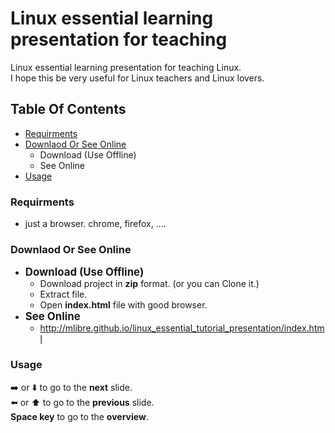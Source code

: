 # Linux essential learning presentation for teaching
Linux essential learning presentation for teaching Linux.  
I hope this be very useful for Linux teachers and Linux lovers.

## Table Of Contents
+ [Requirments](#requirments)
+ [Downlaod Or See Online](#downlaod-or-see-online)
	+ Download (Use Offline)
	+ See Online
+ [Usage](#usage)

### Requirments
+ just a browser. chrome, firefox, ....

### Downlaod Or See Online
+ <big>**Download (Use Offline)**</big>
	+ Download project in **zip** format. (or you can Clone it.)
	+ Extract file.
	+ Open **index.html** file with good browser.
+ <big>**See Online**</big>
	+ http://mlibre.github.io/linux_essential_tutorial_presentation/index.html

### Usage
:arrow_right: or :arrow_down: to go to the **next** slide.  
:arrow_left: or :arrow_up: to go to the **previous** slide.  
**Space key** to go to the **overview**.
